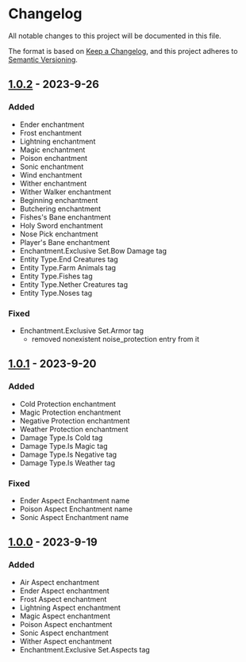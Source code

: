 # Changelog

All notable changes to this project will be documented in this file.

The format is based on [Keep a Changelog](https://keepachangelog.com/en/1.0.0/),
and this project adheres to [Semantic Versioning](https://semver.org/spec/v2.0.0.html).

## [1.0.2] - 2023-9-26
### Added
- Ender enchantment
- Frost enchantment
- Lightning enchantment
- Magic enchantment
- Poison enchantment
- Sonic enchantment
- Wind enchantment
- Wither enchantment
- Wither Walker enchantment
- Beginning enchantment
- Butchering enchantment
- Fishes's Bane enchantment
- Holy Sword enchantment
- Nose Pick enchantment
- Player's Bane enchantment
- Enchantment.Exclusive Set.Bow Damage tag
- Entity Type.End Creatures tag
- Entity Type.Farm Animals tag
- Entity Type.Fishes tag
- Entity Type.Nether Creatures tag
- Entity Type.Noses tag

### Fixed
- Enchantment.Exclusive Set.Armor tag
  - removed nonexistent noise_protection entry from it


## [1.0.1] - 2023-9-20
### Added
- Cold Protection enchantment
- Magic Protection enchantment
- Negative Protection enchantment
- Weather Protection enchantment
- Damage Type.Is Cold tag
- Damage Type.Is Magic tag
- Damage Type.Is Negative tag
- Damage Type.Is Weather tag

### Fixed
- Ender Aspect Enchantment name
- Poison Aspect Enchantment name
- Sonic Aspect Enchantment name

## [1.0.0] - 2023-9-19
### Added
- Air Aspect enchantment
- Ender Aspect enchantment
- Frost Aspect enchantment
- Lightning Aspect enchantment
- Magic Aspect enchantment
- Poison Aspect enchantment
- Sonic Aspect enchantment
- Wither Aspect enchantment
- Enchantment.Exclusive Set.Aspects tag

[1.0.2]: https://github.com/BarchamMal/Elemental-Enchantments/commit/
[1.0.1]: https://github.com/BarchamMal/Elemental-Enchantments/commit/db5f2d9c8e3389e8f954076c0028e8ddfaa9241d
[1.0.0]: https://github.com/BarchamMal/Elemental-Enchantments/commit/b53963862d2b01729fdd7d1dacf89693e2534a67